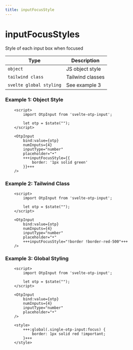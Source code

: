 ```yaml
---
title: inputFocusStyle
---
```


# inputFocusStyles
Style of each input box when focused

| Type                              | Description      |
|-----------------------------------|------------------|
| `object`                          | JS object style  |
| `tailwind class`                  | Tailwind classes |
| `svelte global styling`           | See example 3    |

### Example 1: Object Style
```svelte
	<script>
		import OtpInput from 'svelte-otp-input';
	
		let otp = $state("");
	</script>

	<OtpInput
		bind:value={otp}
		numInputs={4}
		inputType="number"
		placeholder="•"
		+++inputFocusStyle={{
			border: '1px solid green'
		}}+++
	/>
```

### Example 2: Tailwind Class
```svelte
    <script>
        import OtpInput from 'svelte-otp-input';
    
        let otp = $state("");
    </script>
    
    <OtpInput
        bind:value={otp}
        numInputs={4}
        inputType="number"
        placeholder="•"
        +++inputFocusStyle="!border !border-red-500"+++
    />
```

### Example 3: Global Styling
```svelte
	<script>
		import OtpInput from 'svelte-otp-input';
	
		let otp = $state("");
	</script>

	<OtpInput
		bind:value={otp}
		numInputs={4}
		inputType="number"
		placeholder="•"
	/>
	
	<style>
		+++:global(.single-otp-input:focus) {
			border: 1px solid red !important;
		}+++
	</style>
```